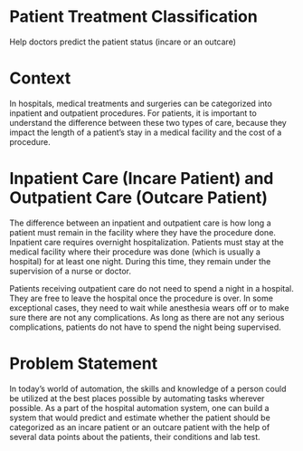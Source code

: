 # Patient Treatment Classification
Help doctors predict the patient status (incare or an outcare)

# Context
In hospitals, medical treatments and surgeries can be categorized into inpatient and outpatient procedures. For patients, it is important to understand the difference between these two types of care, because they impact the length of a patient’s stay in a medical facility and the cost of a procedure. 

# Inpatient Care (Incare Patient) and Outpatient Care (Outcare Patient)
The difference between an inpatient and outpatient care is how long a patient must remain in the facility where they have the procedure done.
Inpatient care requires overnight hospitalization. Patients must stay at the medical facility where their procedure was done (which is usually a hospital) for at least one night. During this time, they remain under the supervision of a nurse or doctor.

Patients receiving outpatient care do not need to spend a night in a hospital. They are free to leave the hospital once the procedure is over. In some exceptional cases, they need to wait while anesthesia wears off or to make sure there are not any complications. As long as there are not any serious complications, patients do not have to spend the night being supervised.

# Problem Statement
In today’s world of automation, the skills and knowledge of a person could be utilized at the best places possible by automating tasks wherever possible. As a part of the hospital automation system, one can build a system that would predict and estimate whether the patient should be categorized as an incare patient or an outcare patient with the help of several data points about the patients, their conditions and lab test.



